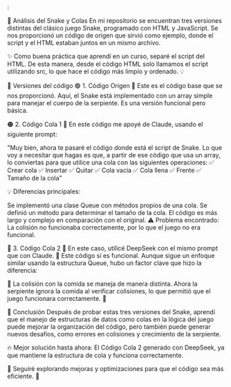 :

🐍 Análisis del Snake y Colas
En mi repositorio se encuentran tres versiones distintas del clásico juego Snake, programado con HTML y JavaScript. Se nos proporcionó un código de origen que sirvió como ejemplo, donde el script y el HTML estaban juntos en un mismo archivo.

✨ Como buena práctica que aprendí en un curso, separé el script del HTML. De esta manera, desde el código HTML solo llamamos el script utilizando src, lo que hace el código más limpio y ordenado. 💡

📌 Versiones del código
🟢 1. Código Origen
📜 Este es el código base que se nos proporcionó. Aquí, el Snake está implementado con un array simple para manejar el cuerpo de la serpiente. Es una versión funcional pero básica.

🟠 2. Código Cola 1
🧠 En este código me apoyé de Claude, usando el siguiente prompt:

"Muy bien, ahora te pasaré el código donde está el script de Snake. Lo que voy a necesitar que hagas es que, a partir de ese código que usa un array, lo conviertas para que utilice una cola con las siguientes operaciones:
✅ Crear cola
✅ Insertar
✅ Quitar
✅ Cola vacía
✅ Cola llena
✅ Frente
✅ Tamaño de la cola"

💡 Diferencias principales:

Se implementó una clase Queue con métodos propios de una cola.
Se definió un método para determinar el tamaño de la cola.
El código es más largo y complejo en comparación con el original.
⚠️ Problema encontrado: La colisión no funcionaba correctamente, por lo que el juego no era funcional.

🔵 3. Código Cola 2
🤖 En este caso, utilicé DeepSeek con el mismo prompt que con Claude.
📌 Este código sí es funcional. Aunque sigue un enfoque similar usando la estructura Queue, hubo un factor clave que hizo la diferencia:

🔹 La colisión con la comida se maneja de manera distinta. Ahora la serpiente ignora la comida al verificar colisiones, lo que permitió que el juego funcionara correctamente. 🎉

🎯 Conclusión
Después de probar estas tres versiones del Snake, aprendí que el manejo de estructuras de datos como colas en la lógica del juego puede mejorar la organización del código, pero también puede generar nuevos desafíos, como errores en colisiones y crecimiento de la serpiente.

🔥 Mejor solución hasta ahora: El Código Cola 2 generado con DeepSeek, ya que mantiene la estructura de cola y funciona correctamente.

📂 Seguiré explorando mejoras y optimizaciones para que el código sea más eficiente. 🚀

